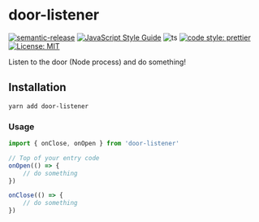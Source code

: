 # door-listener

[![semantic-release](https://img.shields.io/badge/semantic-release-e10079.svg?logo=semantic-release)](https://github.com/semantic-release/semantic-release)
[![JavaScript Style Guide](https://img.shields.io/badge/code_style-standard-brightgreen.svg)](https://standardjs.com)
![ts](https://badgen.net/badge/Built%20With/TypeScript/blue) [![code style: prettier](https://img.shields.io/badge/code_style-prettier-ff69b4.svg?style=flat-square)](https://github.com/prettier/prettier)
[![License: MIT](https://img.shields.io/badge/License-MIT-yellow.svg)](https://opensource.org/licenses/MIT)

Listen to the door (Node process) and do something!

## Installation

```
yarn add door-listener
```

### Usage

```ts
import { onClose, onOpen } from 'door-listener'

// Top of your entry code
onOpen(() => {
    // do something
})

onClose(() => {
    // do something
})
```
